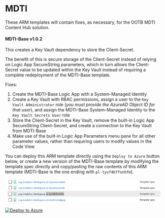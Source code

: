 # MDTI
These ARM templates will contain fixes, as necessary, for the OOTB MDTI Content Hub solution.

#### MDTI-Base v1.0.2
This creates a Key Vault dependency to store the Client-Secret.  

The benefit of this is secure storage of the Client-Secret instead of relying on Logic App SecureString parameters, which in turn allows the Client-Secret value to be updated within the Key Vault instead of 
requiring a complete redeployment of the MDTI-Base template.  

Fixes:
1. Create the MDTI-Base Logic App with a System-Managed Identity
2. Create a Key Vault with RBAC permissions, assign a user to the `Key Vault Administrator` role (*you must provide the AzureAD Object ID for that user*), and assign the MDTI-Base System-Managed Identity to the `Key Vault Secrets User` role
3. Store the Client-Secret in the Key Vault, remove the built-in Logic App SecureString Client-Secret, and create a connection to the Key Vault from MDTI-Base
4. Make use of the built-in Logic App Parameters menu pane for all other parameter values, rather than requiring users to modify values in the Code View

You can deploy this ARM template directly using the `Deploy to Azure` button below, or create a new version of the MDTI-Base template by modifying the template spec directly and copy/pasting the raw contents of this ARM template (MDTI-Base is the one ending with `pl-tyvf4bffunhfm`).

![MDTI-Base Template spec](https://raw.githubusercontent.com/mr-mongo/MDTI/main/Content-Hub/.images/mdti_base_template_spec.png "MDTI-Base Template spec")

[![Deploy to Azure](https://aka.ms/deploytoazurebutton)](https://portal.azure.com/#create/Microsoft.Template/uri/https%3A%2F%2Fraw.githubusercontent.com%2Fmr-mongo%2FMDTI%2Fmain%2FContent-Hub%2FMDTI-Base-v1.0.2.json)